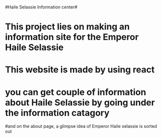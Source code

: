 #Haile Selassie Information center#
# This project lies on making an information site for the Emperor Haile Selassie 
# This website is made by using react
# you can get couple of information about Haile Selassie by going under the information catagory
#and on the about page, a glimpse idea of Emperor Haile selassie is sorted out
